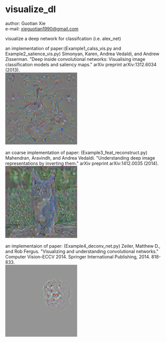 # visualize_dl

author: Guotian Xie <br />
e-mail: xieguotian1990@gmail.com <br />

visualize a deep network for classifcation (i.e. alex_net) <br />

an implementation of paper:(Example1_calss_vis.py and Example2_salience_vis.py)
    Simonyan, Karen, Andrea Vedaldi, and Andrew Zisserman. "Deep inside convolutional networks: Visualising image classification models and saliency maps." arXiv preprint arXiv:1312.6034 (2013). <br />
![class_reconstruction](result/goose.png)
    
an coarse implementation of paper: (Example3_feat_reconstruct.py)
    Mahendran, Aravindh, and Andrea Vedaldi. "Understanding deep image representations by inverting them." arXiv preprint arXiv:1412.0035 (2014). <br />
![feat_reconstruction](result/conv3_reconstruct_cat.png)

an implementaion of paper: (Example4_deconv_net.py)
    Zeiler, Matthew D., and Rob Fergus. "Visualizing and understanding convolutional networks." Computer Vision–ECCV 2014. Springer International Publishing, 2014. 818-833. <br />
![deconv_net](result/deconv_net_5.png)
